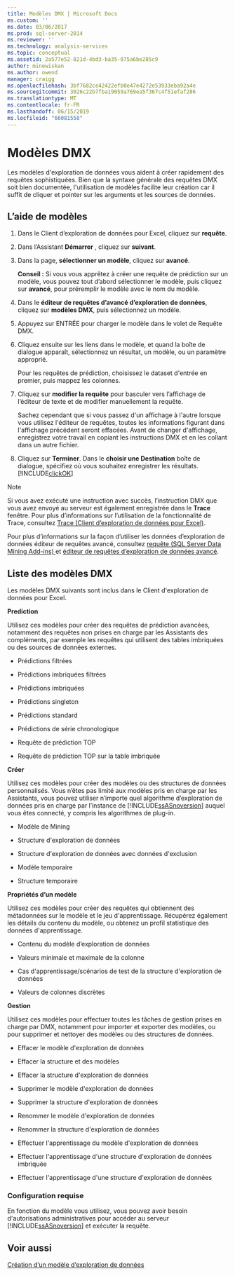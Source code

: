 ```yaml
---
title: Modèles DMX | Microsoft Docs
ms.custom: ''
ms.date: 03/06/2017
ms.prod: sql-server-2014
ms.reviewer: ''
ms.technology: analysis-services
ms.topic: conceptual
ms.assetid: 2a577e52-821d-4bd3-ba35-075a6be285c9
author: minewiskan
ms.author: owend
manager: craigg
ms.openlocfilehash: 3bf7682ce42422efb0e47e4272e53933eba92a4e
ms.sourcegitcommit: 3026c22b7fba19059a769ea5f367c4f51efaf286
ms.translationtype: MT
ms.contentlocale: fr-FR
ms.lasthandoff: 06/15/2019
ms.locfileid: "66081558"
---
```

# <a name="dmx-templates"></a>Modèles DMX
  Les modèles d'exploration de données vous aident à créer rapidement des requêtes sophistiquées. Bien que la syntaxe générale des requêtes DMX soit bien documentée, l'utilisation de modèles facilite leur création car il suffit de cliquer et pointer sur les arguments et les sources de données.  
  
## <a name="using-the-templates"></a>L’aide de modèles  
  
1.  Dans le Client d’exploration de données pour Excel, cliquez sur **requête**.  
  
2.  Dans l’Assistant **Démarrer** , cliquez sur **suivant**.  
  
3.  Dans la page, **sélectionner un modèle**, cliquez sur **avancé**.  
  
     **Conseil :** Si vous vous apprêtez à créer une requête de prédiction sur un modèle, vous pouvez tout d’abord sélectionner le modèle, puis cliquez sur **avancé**, pour préremplir le modèle avec le nom du modèle.  
  
4.  Dans le **éditeur de requêtes d’avancé d’exploration de données**, cliquez sur **modèles DMX**, puis sélectionnez un modèle.  
  
5.  Appuyez sur ENTRÉE pour charger le modèle dans le volet de Requête DMX.  
  
6.  Cliquez ensuite sur les liens dans le modèle, et quand la boîte de dialogue apparaît, sélectionnez un résultat, un modèle, ou un paramètre approprié.  
  
     Pour les requêtes de prédiction, choisissez le dataset d'entrée en premier, puis mappez les colonnes.  
  
7.  Cliquez sur **modifier la requête** pour basculer vers l’affichage de l’éditeur de texte et de modifier manuellement la requête.  
  
     Sachez cependant que si vous passez d'un affichage à l'autre lorsque vous utilisez l'éditeur de requêtes, toutes les informations figurant dans l'affichage précédent seront effacées. Avant de changer d'affichage, enregistrez votre travail en copiant les instructions DMX et en les collant dans un autre fichier.  
  
8.  Cliquez sur **Terminer**. Dans le **choisir une Destination** boîte de dialogue, spécifiez où vous souhaitez enregistrer les résultats. [!INCLUDE[clickOK](../includes/clickok-md.md)]  
  
> [!NOTE]  
>  Si vous avez exécuté une instruction avec succès, l’instruction DMX que vous avez envoyé au serveur est également enregistrée dans le **Trace** fenêtre. Pour plus d’informations sur l’utilisation de la fonctionnalité de Trace, consultez [Trace &#40;Client d’exploration de données pour Excel&#41;](trace-data-mining-client-for-excel.md).  
  
 Pour plus d’informations sur la façon d’utiliser les données d’exploration de données éditeur de requêtes avancé, consultez [requête &#40;SQL Server Data Mining Add-ins&#41; ](query-sql-server-data-mining-add-ins.md) et [éditeur de requêtes d’exploration de données avancé](advanced-data-mining-query-editor.md).  
  
## <a name="list-of-dmx-templates"></a>Liste des modèles DMX  
 Les modèles DMX suivants sont inclus dans le Client d'exploration de données pour Excel.  
  
 **Prediction**  
  
 Utilisez ces modèles pour créer des requêtes de prédiction avancées, notamment des requêtes non prises en charge par les Assistants des compléments, par exemple les requêtes qui utilisent des tables imbriquées ou des sources de données externes.  
  
-   Prédictions filtrées  
  
-   Prédictions imbriquées filtrées  
  
-   Prédictions imbriquées  
  
-   Prédictions singleton  
  
-   Prédictions standard  
  
-   Prédictions de série chronologique  
  
-   Requête de prédiction TOP  
  
-   Requête de prédiction TOP sur la table imbriquée  
  
 **Créer**  
  
 Utilisez ces modèles pour créer des modèles ou des structures de données personnalisés. Vous n’êtes pas limité aux modèles pris en charge par les Assistants, vous pouvez utiliser n’importe quel algorithme d’exploration de données pris en charge par l’instance de [!INCLUDE[ssASnoversion](../includes/ssasnoversion-md.md)] auquel vous êtes connecté, y compris les algorithmes de plug-in.  
  
-   Modèle de Mining  
  
-   Structure d'exploration de données  
  
-   Structure d'exploration de données avec données d'exclusion  
  
-   Modèle temporaire  
  
-   Structure temporaire  
  
 **Propriétés d’un modèle**  
  
 Utilisez ces modèles pour créer des requêtes qui obtiennent des métadonnées sur le modèle et le jeu d'apprentissage. Récupérez également les détails du contenu du modèle, ou obtenez un profil statistique des données d'apprentissage.  
  
-   Contenu du modèle d’exploration de données  
  
-   Valeurs minimale et maximale de la colonne  
  
-   Cas d'apprentissage/scénarios de test de la structure d'exploration de données  
  
-   Valeurs de colonnes discrètes  
  
 **Gestion**  
  
 Utilisez ces modèles pour effectuer toutes les tâches de gestion prises en charge par DMX, notamment pour importer et exporter des modèles, ou pour supprimer et nettoyer des modèles ou des structures de données.  
  
-   Effacer le modèle d'exploration de données  
  
-   Effacer la structure et des modèles  
  
-   Effacer la structure d'exploration de données  
  
-   Supprimer le modèle d'exploration de données  
  
-   Supprimer la structure d'exploration de données  
  
-   Renommer le modèle d'exploration de données  
  
-   Renommer la structure d'exploration de données  
  
-   Effectuer l'apprentissage du modèle d'exploration de données  
  
-   Effectuer l'apprentissage d'une structure d'exploration de données imbriquée  
  
-   Effectuer l'apprentissage d'une structure d'exploration de données  
  
### <a name="requirements"></a>Configuration requise  
 En fonction du modèle vous utilisez, vous pouvez avoir besoin d'autorisations administratives pour accéder au serveur [!INCLUDE[ssASnoversion](../includes/ssasnoversion-md.md)] et exécuter la requête.  
  
## <a name="see-also"></a>Voir aussi  
 [Création d’un modèle d’exploration de données](creating-a-data-mining-model.md)  
  
  
